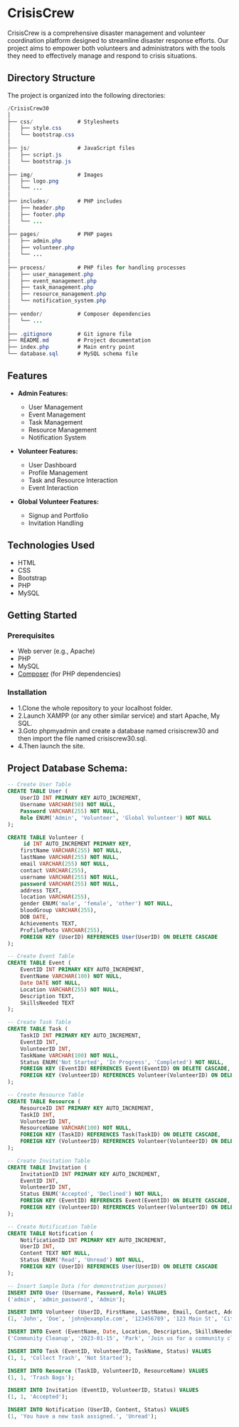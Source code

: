 # CrisisCrew

CrisisCrew is a comprehensive disaster management and volunteer coordination platform designed to streamline disaster response efforts. Our project aims to empower both volunteers and administrators with the tools they need to effectively manage and respond to crisis situations.

## Directory Structure

The project is organized into the following directories:
```java
/CrisisCrew30
│
├── css/              # Stylesheets
│   ├── style.css
│   └── bootstrap.css
│
├── js/               # JavaScript files
│   ├── script.js
│   └── bootstrap.js
│
├── img/              # Images
│   ├── logo.png
│   └── ...
│
├── includes/         # PHP includes
│   ├── header.php
│   ├── footer.php
│   └── ...
│
├── pages/            # PHP pages
│   ├── admin.php
│   ├── volunteer.php
│   └── ...
│
├── process/          # PHP files for handling processes
│   ├── user_management.php
│   ├── event_management.php
│   ├── task_management.php
│   ├── resource_management.php
│   └── notification_system.php
│
├── vendor/           # Composer dependencies
│   └── ...
│
├── .gitignore        # Git ignore file
├── README.md         # Project documentation
├── index.php         # Main entry point
└── database.sql      # MySQL schema file

```
## Features

- **Admin Features:**
  - User Management
  - Event Management
  - Task Management
  - Resource Management
  - Notification System

- **Volunteer Features:**
  - User Dashboard
  - Profile Management
  - Task and Resource Interaction
  - Event Interaction

- **Global Volunteer Features:**
  - Signup and Portfolio
  - Invitation Handling

## Technologies Used

- HTML
- CSS
- Bootstrap
- PHP
- MySQL

## Getting Started

### Prerequisites

- Web server (e.g., Apache)
- PHP
- MySQL
- [Composer](https://getcomposer.org/) (for PHP dependencies)

### Installation

- 1.Clone the whole repository to your localhost folder.
- 2.Launch XAMPP (or any other similar service) and start Apache, My SQL.
- 3.Goto phpmyadmin and create a database named crisiscrew30 and then import the file named crisiscrew30.sql.
- 4.Then launch the site.


## Project Database Schema:
```sql
-- Create User Table
CREATE TABLE User (
    UserID INT PRIMARY KEY AUTO_INCREMENT,
    Username VARCHAR(50) NOT NULL,
    Password VARCHAR(255) NOT NULL,
    Role ENUM('Admin', 'Volunteer', 'Global Volunteer') NOT NULL
);

CREATE TABLE Volunteer (
     id INT AUTO_INCREMENT PRIMARY KEY,
    firstName VARCHAR(255) NOT NULL,
    lastName VARCHAR(255) NOT NULL,
    email VARCHAR(255) NOT NULL,
    contact VARCHAR(255),
    username VARCHAR(255) NOT NULL,
    password VARCHAR(255) NOT NULL,
    address TEXT,
    location VARCHAR(255),
    gender ENUM('male', 'female', 'other') NOT NULL,
    bloodGroup VARCHAR(255),
    DOB DATE,
    Achievements TEXT,
    ProfilePhoto VARCHAR(255),
    FOREIGN KEY (UserID) REFERENCES User(UserID) ON DELETE CASCADE
);

-- Create Event Table
CREATE TABLE Event (
    EventID INT PRIMARY KEY AUTO_INCREMENT,
    EventName VARCHAR(100) NOT NULL,
    Date DATE NOT NULL,
    Location VARCHAR(255) NOT NULL,
    Description TEXT,
    SkillsNeeded TEXT
);

-- Create Task Table
CREATE TABLE Task (
    TaskID INT PRIMARY KEY AUTO_INCREMENT,
    EventID INT,
    VolunteerID INT,
    TaskName VARCHAR(100) NOT NULL,
    Status ENUM('Not Started', 'In Progress', 'Completed') NOT NULL,
    FOREIGN KEY (EventID) REFERENCES Event(EventID) ON DELETE CASCADE,
    FOREIGN KEY (VolunteerID) REFERENCES Volunteer(VolunteerID) ON DELETE CASCADE
);

-- Create Resource Table
CREATE TABLE Resource (
    ResourceID INT PRIMARY KEY AUTO_INCREMENT,
    TaskID INT,
    VolunteerID INT,
    ResourceName VARCHAR(100) NOT NULL,
    FOREIGN KEY (TaskID) REFERENCES Task(TaskID) ON DELETE CASCADE,
    FOREIGN KEY (VolunteerID) REFERENCES Volunteer(VolunteerID) ON DELETE CASCADE
);

-- Create Invitation Table
CREATE TABLE Invitation (
    InvitationID INT PRIMARY KEY AUTO_INCREMENT,
    EventID INT,
    VolunteerID INT,
    Status ENUM('Accepted', 'Declined') NOT NULL,
    FOREIGN KEY (EventID) REFERENCES Event(EventID) ON DELETE CASCADE,
    FOREIGN KEY (VolunteerID) REFERENCES Volunteer(VolunteerID) ON DELETE CASCADE
);

-- Create Notification Table
CREATE TABLE Notification (
    NotificationID INT PRIMARY KEY AUTO_INCREMENT,
    UserID INT,
    Content TEXT NOT NULL,
    Status ENUM('Read', 'Unread') NOT NULL,
    FOREIGN KEY (UserID) REFERENCES User(UserID) ON DELETE CASCADE
);

-- Insert Sample Data (for demonstration purposes)
INSERT INTO User (Username, Password, Role) VALUES
('admin', 'admin_password', 'Admin');

INSERT INTO Volunteer (UserID, FirstName, LastName, Email, Contact, Address, Location, Gender, BloodGroup, DateOfBirth, Achievements, ProfilePhoto) VALUES
(1, 'John', 'Doe', 'john@example.com', '123456789', '123 Main St', 'City', 'Male', 'A+', '1990-01-01', 'Volunteer of the Year', 'john.jpg');

INSERT INTO Event (EventName, Date, Location, Description, SkillsNeeded) VALUES
('Community Cleanup', '2023-01-15', 'Park', 'Join us for a community cleanup event!', 'Cleaning, Teamwork');

INSERT INTO Task (EventID, VolunteerID, TaskName, Status) VALUES
(1, 1, 'Collect Trash', 'Not Started');

INSERT INTO Resource (TaskID, VolunteerID, ResourceName) VALUES
(1, 1, 'Trash Bags');

INSERT INTO Invitation (EventID, VolunteerID, Status) VALUES
(1, 1, 'Accepted');

INSERT INTO Notification (UserID, Content, Status) VALUES
(1, 'You have a new task assigned.', 'Unread');

```
